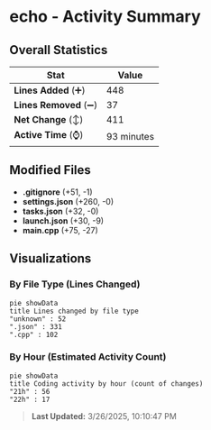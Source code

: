 # echo - Activity Summary 

## Overall Statistics

| Stat                   | Value                                                             |
| ---------------------- | ----------------------------------------------------------------- |
| **Lines Added** (➕)   | 448                                          |
| **Lines Removed** (➖) | 37                                        |
| **Net Change** (↕)    | 411                |
| **Active Time** (⌚)   | 93 minutes |


## Modified Files
- **.gitignore** (+51, -1)
- **settings.json** (+260, -0)
- **tasks.json** (+32, -0)
- **launch.json** (+30, -9)
- **main.cpp** (+75, -27)

## Visualizations

### By File Type (Lines Changed)

```mermaid
pie showData
title Lines changed by file type
"unknown" : 52
".json" : 331
".cpp" : 102
```

### By Hour (Estimated Activity Count)

```mermaid
pie showData
title Coding activity by hour (count of changes)
"21h" : 56
"22h" : 17
```


> **Last Updated:** 3/26/2025, 10:10:47 PM